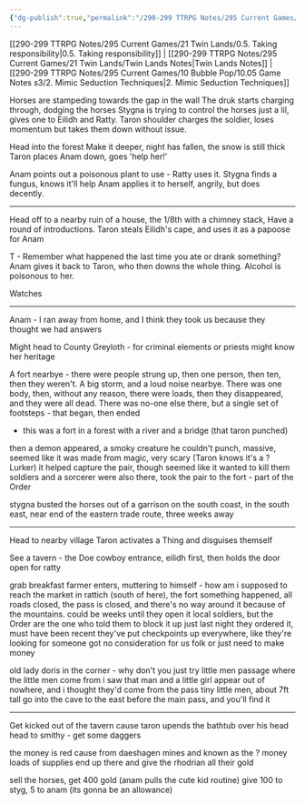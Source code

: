 ```yaml
---
{"dg-publish":true,"permalink":"/290-299 TTRPG Notes/295 Current Games/21 Twin Lands/1 - Poisonous Plans/"}
---
```



[[290-299 TTRPG Notes/295 Current Games/21 Twin Lands/0.5. Taking responsibility\|0.5. Taking responsibility]] | [[290-299 TTRPG Notes/295 Current Games/21 Twin Lands/Twin Lands Notes\|Twin Lands Notes]] | [[290-299 TTRPG Notes/295 Current Games/10 Bubble Pop/10.05 Game Notes s3/2. Mimic Seduction Techniques\|2. Mimic Seduction Techniques]]

Horses are stampeding towards the gap in the wall
The druk starts charging through, dodging the horses
Stygna is trying to control the horses just a lil, gives one to Eilidh and Ratty.
Taron shoulder charges the soldier, loses momentum but takes them down without issue.

Head into the forest
Make it deeper, night has fallen, the snow is still thick
Taron places Anam down, goes 'help her!'

Anam points out a poisonous plant to use - Ratty uses it.
Stygna finds a fungus, knows it'll help
Anam applies it to herself, angrily, but does decently.

---

Head off to a nearby ruin of a house, the 1/8th with a chimney stack, 
Have a round of introductions.
Taron steals Eilidh's cape, and uses it as a papoose for Anam

T - Remember what happened the last time you ate or drank something?
Anam gives it back to Taron, who then downs the whole thing.
Alcohol is poisonous to her. 

Watches

---

Anam - I ran away from home, and I think they took us because they thought we had answers

Might head to County Greyloth - for criminal elements or priests might know her heritage

A fort nearbye - there were people strung up, then one person, then ten, then they weren't. A big storm, and a loud noise nearbye. There was one body, then, without any reason, there were loads, then they disappeared, and they were all dead. There was no-one else there, but a single set of footsteps - that began, then ended
- this was a fort in a forest with a river and a bridge (that taron punched)

then a demon appeared, a smoky creature he couldn't punch, massive, seemed like it was made from magic, very scary (Taron knows it's a ? Lurker)
it helped capture the pair, though seemed like it wanted to kill them
soldiers and a sorcerer were also there, took the pair to the fort - part of the Order


stygna busted the horses out of a garrison on the south coast, in the south east, near end of the eastern trade route, three weeks away

---

Head to nearby village
Taron activates a Thing and disguises themself

See a tavern - the Doe
cowboy entrance, eilidh first, then holds the door open for ratty

grab breakfast
farmer enters, muttering to himself - how am i supposed to reach the market in rattich (south of here), the fort something happened, all roads closed, 
the pass is closed, and there's no way around it because of the mountains.
could be weeks until they open it
local soldiers, but the Order are the one who told them to block it up
just last night they ordered it, must have been recent
they've put checkpoints up everywhere, like they're looking for someone
got no consideration for us folk or just need to make money

old lady doris in the corner - why don't you just try little men passage
where the little men come from
i saw that man and a little girl appear out of nowhere, and i thought they'd come from the pass
tiny little men, about 7ft tall
go into the cave to the east before the main pass, and you'll find it

---

Get kicked out of the tavern cause taron upends the bathtub over his head
head to smithy - get some daggers

the money is red cause from daeshagen mines and known as the ? money
loads of supplies end up there and give the rhodrian all their gold

sell the horses, get 400 gold (anam pulls the cute kid routine)
give 100 to styg, 5 to anam (its gonna be an allowance)